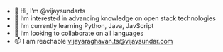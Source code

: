 - 👋 Hi, I’m @vijaysundarts
- 👀 I’m interested in advancing knowledge on open stack technologies 
- 🌱 I’m currently learning Python, Java, JavScript
- 💞️ I’m looking to collaborate on all languages
- 📫 I am reachable vijayaraghavan.ts@vijaysundar.com

<!---
vijaysundarts/vijaysundarts is a ✨ special ✨ repository because its `README.md` (this file) appears on your GitHub profile.
You can click the Preview link to take a look at your changes.
--->
